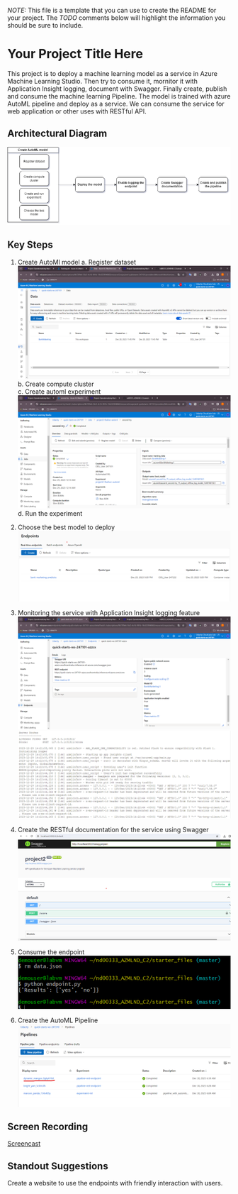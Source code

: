 *NOTE:* This file is a template that you can use to create the README for your project. The *TODO* comments below will highlight the information you should be sure to include.


# Your Project Title Here

This project is to deploy a machine learning model as a service in Azure Machine Learning Studio. Then try to consume it, mornitor it with Application Insight logging, document with Swagger. Finally create, publish and consume the machine learning Pipeline. The model is trained with azure AutoML pipeline and deploy as a service. We can consume the service for web application or other uses with RESTful API.

## Architectural Diagram
![Architechture](./images/architechture.drawio.png "Architechture")

## Key Steps
1. Create AutoMl model
    a. Register dataset
    ![Dataset](./images/Registerd_dataset.png "Dataset")
    b. Create compute cluster    
    c. Create automl experiment
    ![Experiment](./images/Experiment_completed.png "Experiment")
    d. Run the experiment

2. Choose the best model to deploy
    ![deployed](./images/deploy.png "Endpoint deployed")
3. Monitoring the service with Application Insight logging feature
    ![deployed](./images/deployed.png "Endpoint deployed")
    ![deployed](./images/log.png "Endpoint deployed")
4. Create the RESTful documentation for the service using Swagger
    ![deployed](./images/swagger.png "Endpoint deployed")
5. Consume the endpoint 
    ![deployed](./images/result.png "Endpoint deployed")
6. Create the AutoML Pipeline
    ![deployed](./images/pipeline-created-and-completed.png "Endpoint deployed")
## Screen Recording
[Screencast](https://www.youtube.com/watch?v=8lUfjOYHcHM)

## Standout Suggestions
Create a website to use the endpoints with friendly interaction with users.
